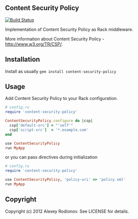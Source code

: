 ## Content Security Policy

[![Build Status](http://travis-ci.org/p0deje/content-security-policy.png)](http://travis-ci.org/p0deje/content-security-policy)

Implementation of Content Security Policy as Rack middleware.

More information about Content Security Policy - http://www.w3.org/TR/CSP/.

## Installation

Install as usually `gem install content-security-policy`

## Usage

Add Content Security Policy to your Rack configuration.

```ruby
# config.ru
require 'content-security-policy'

ContentSecurityPolicy.configure do |csp|
  csp['default-src'] = "'self'"
  csp['script-src']  = '*.example.com'
end

use ContentSecurityPolicy
run MyApp
```

or you can pass directives during initialization

```ruby
# config.ru
require 'content-security-policy'

use ContentSecurityPolicy, 'policy-uri' => 'policy.xml'
run MyApp
```

## Copyright

Copyright (c) 2012 Alexey Rodionov. See LICENSE for details.
